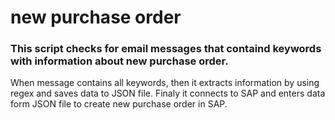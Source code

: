 # new purchase order


### This script checks for email messages that containd keywords with information about new purchase order.
When message contains all keywords, then it extracts information by using regex and saves data to JSON file.
Finaly it connects to SAP and enters data form JSON file to create new purchase order in SAP.

